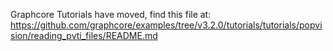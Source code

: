 Graphcore Tutorials have moved, find this file at:
https://github.com/graphcore/examples/tree/v3.2.0/tutorials/tutorials/popvision/reading_pvti_files/README.md
